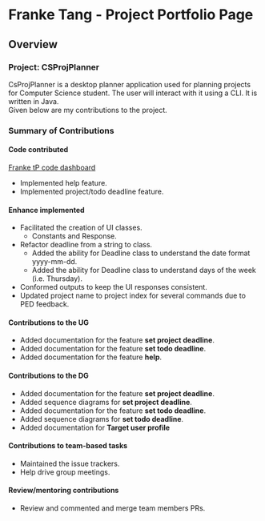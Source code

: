 # Franke Tang - Project Portfolio Page

## Overview

### Project: CSProjPlanner
CsProjPlanner is a desktop planner application used for planning projects for Computer Science student. The user will interact with it using a CLI. It is written in Java.  
Given below are my contributions to the project.

### Summary of Contributions
#### Code contributed
[Franke tP code dashboard](https://nus-cs2113-ay2122s2.github.io/tp-dashboard/?search=ftang21&breakdown=true&sort=groupTitle&sortWithin=title&since=2022-02-18&timeframe=commit&mergegroup=&groupSelect=groupByRepos&checkedFileTypes=docs~functional-code~test-code~other)
* Implemented help feature.
* Implemented project/todo deadline feature.

#### Enhance implemented
* Facilitated the creation of UI classes.
  * Constants and Response.
* Refactor deadline from a string to class.
  * Added the ability for Deadline class to understand the date format yyyy-mm-dd.
  * Added the ability for Deadline class to understand days of the week (i.e. Thursday).
* Conformed outputs to keep the UI responses consistent.
* Updated project name to project index for several commands due to PED feedback.

#### Contributions to the UG
* Added documentation for the feature **set project deadline**.
* Added documentation for the feature **set todo deadline**.
* Added documentation for the feature **help**.

#### Contributions to the DG
* Added documentation for the feature **set project deadline**.
* Added sequence diagrams for **set project deadline**.
* Added documentation for the feature **set todo deadline**.
* Added sequence diagrams for **set todo deadline**.
* Added documentation for **Target user profile**

#### Contributions to team-based tasks
* Maintained the issue trackers.
* Help drive group meetings.

#### Review/mentoring contributions
* Review and commented and merge team members PRs.